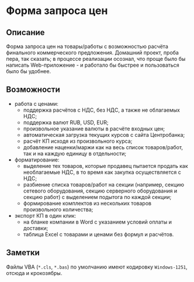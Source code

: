 # Форма запроса цен

## Описание

Форма запроса цен на товары/работы с возможностью расчёта финального коммерческого предложения. Домашний проект, проба пера, так сказать; в процессе реализации осознал, что проще было бы написать Web-приложение - и работало бы быстрее и пользоваться было бы удобнее.

## Возможности

- работа с ценами:
  - поддержка расчётов с НДС, без НДС, а также не облагаемых НДС;
  - поддержка валют RUB, USD, EUR;
  - произвольное указание валюты в расчёте входных цен;
  - автоматическая загрузка текущих курсов с сайта Центробанка;
  - расчёт КП исходя из произвольного курса;
  - добавление наценки/маржи как на весь список товаров/работ, так и на каждую единицу в отдельности;
- форматирование:
  - выделение тех товаров, которые продавец пытается продать как необлагаемые НДС, в то время как закупка осуществляется с НДС;
  - разбиение списка товаров/работ на секции (например, секцию сетевого оборудования, секцию серверного оборудования и секцию работ) с выделением подытога по каждой секции;
  - формирование комплектов из нескольких товаров произвольного количества;
- экспорт КП в один клик:
  - на бланке компании в Word с указанием условий оплаты и доставки;
  - таблица Excel с товарами и ценами без формул и расчётов.

## Заметки

Файлы VBA (`*.cls`, `*.bas`) по умолчанию имеют кодировку `Windows-1251`, отсюда и крокозябры.
